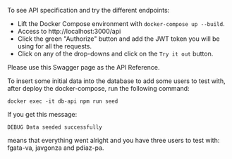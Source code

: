 To see API specification and try the different endpoints:
- Lift the Docker Compose environment with `docker-compose up --build`.
- Access to http://localhost:3000/api
- Click the green "Authorize" button and add the JWT token you will be using for all the requests.
- Click on any of the drop-downs and click on the `Try it out` button.

Please use this Swagger page as the API Reference.

To insert some initial data into the database to add some users to test with, after deploy the docker-compose, run the following command:
```
docker exec -it db-api npm run seed
```
If you get this message:
```
DEBUG Data seeded successfully
```
means that everything went alright and you have three users to test with: fgata-va, javgonza and pdiaz-pa.